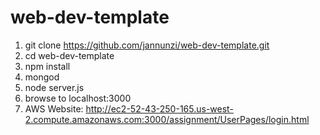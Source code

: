 # web-dev-template

1. git clone https://github.com/jannunzi/web-dev-template.git
1. cd web-dev-template
1. npm install
1. mongod
1. node server.js
1. browse to localhost:3000
1. AWS Website: 
http://ec2-52-43-250-165.us-west-2.compute.amazonaws.com:3000/assignment/UserPages/login.html


